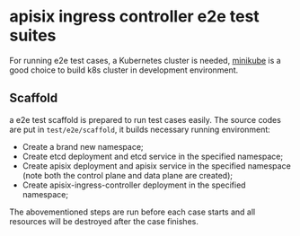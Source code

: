apisix ingress controller e2e test suites
=========================================

For running e2e test cases, a Kubernetes cluster is needed, [minikube](https://minikube.sigs.k8s.io/docs/start/) is a good choice to build k8s cluster in development environment.

## Scaffold

a e2e test scaffold is prepared to run test cases easily. The source codes are put in `test/e2e/scaffold`, it builds necessary running environment:

* Create a brand new namespace;
* Create etcd deployment and etcd service in the specified namespace;
* Create apisix deployment and apisix service in the specified namespace (note both the control plane and data plane are created);
* Create apisix-ingress-controller deployment in the specified namespace;

The abovementioned steps are run before each case starts and all resources will be destroyed after the case finishes.
